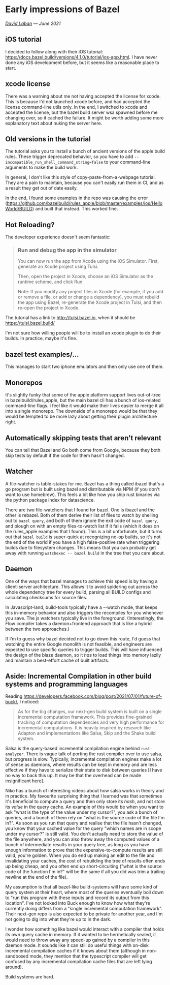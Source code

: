 # Early impressions of Bazel

_[David Laban](../) — June 2021_

## iOS tutorial

I decided to follow along with their iOS tutorial: https://docs.bazel.build/versions/4.1.0/tutorial/ios-app.html. I have never done any iOS development before, but it seems like a reasonable place to start.

## xcode license

There was a warning about me not having accepted the license for xcode. This is because I'd not launched xcode before, and had accepted the license command-line utils only. In the end, I switched to xcode and accepted the license, but the bazel build server wsa spawned before me changing over, so it cached the failure. It might be worth adding some more explanatory text about nuking the server here.

## Old versions in the tutorial

The tutorial asks you to install a bunch of ancient versions of the apple build rules. These trigger deprecated behavior, so you have to add `--incompatible_run_shell_command_string=false` to your command-line arguments to make the build work.

In general, I don't like this style of copy-paste-from-a-webpage tutorial. They are a pain to maintain, because you can't easily run them in CI, and as a result they get out of date easily.

In the end, I found some examples in the repo was causing the error (https://github.com/bazelbuild/rules_apple/blob/master/examples/ios/HelloWorld/BUILD) and built that instead. This worked fine.

## Hot Reloading?

The developer experience doesn't seem fantastic:

> ### Run and debug the app in the simulator
>
> You can now run the app from Xcode using the iOS Simulator. First, generate an Xcode project using Tulsi.
>
> Then, open the project in Xcode, choose an iOS Simulator as the runtime scheme, and click Run.
>
> Note: If you modify any project files in Xcode (for example, if you add or remove a file, or add or change a dependency), you must rebuild the app using Bazel, re-generate the Xcode project in Tulsi, and then re-open the project in Xcode.

The tutorial has a link to http://tulsi.bazel.io, when it should be https://tulsi.bazel.build/

I'm not sure how willing people will be to install an xcode plugin to do their builds. In practice, maybe it's fine.

## bazel test examples/...

This manages to start two iphone emulators and then only use one of them.

## Monorepos

It's slightly funky that some of the apple platform support lives out-of-tree in bazelbuild/rules_apple, but the main bazel cli has a bunch of ios-related command-line flags. I feel like it would make their lives easier to merge it all into a single monorepo. The downside of a monorepo would be that they would be tempted to be more lazy about getting their plugin architecture right.

## Automatically skipping tests that aren't relevant

You can tell that Bazel and Go both come from Google, because they both skip tests by default if the code for them hasn't changed.

## Watcher

A file-watcher is table-stakes for me. Bazel has a thing called ibazel that's a go program but is built using bazel and distributable via NPM (if you don't want to use homebrew). This feels a bit like how you ship rust binaries via the python package index for datascience.

There are two file-watchers that I found for bazel. One is ibazel and the other is rebazel. Both of them derive their list of files to watch by shelling out to `bazel query`, and both of them ignore the exit code of `bazel query`, and plough on with an empty files-to-watch list if it fails (which it does on the rules_apple examples that I found). This is a bit unfortunate, but it turns out that `bazel build` is super-quick at recognizing no-op builds, so it's not the end of the world if you have a high false-positive rate when triggering builds due to filesystem changes. This means that you can probably get away with running `watchexec -- bazel build` in the tree that you care about.

## Daemon

One of the ways that bazel manages to achieve this speed is by having a client-server architecture. This allows it to avoid spidering out across the whole dependency tree for every build, parsing all BUILD configs and calculating checksums for source files.

In Javascript-land, build-tools typically have a --watch mode, that keeps this in-memory behavior and also triggers the recompiles for you whenever you save. The js watchers typically live in the foreground. (Interestingly, the Flow compiler takes a daemon+frontend approach that is like a hybrid between the two approaches.)

If I'm to guess why bazel decided not to go down this route, I'd guess that watching the entire Google monolith is not feasible, and engineers are expected to use specific queries to trigger builds. This will have influenced the design of the blaze daemon, so it _has_ to load things into memory lazily and maintain a best-effort cache of built artifacts.

## Aside: Incremental Compilation in other build systems and programming languages

Reading https://developers.facebook.com/blog/post/2021/07/01/future-of-buck/, I noticed:

> As for the big changes, our next-gen build system is built on a single incremental computation framework. This provides fine-grained tracking of computation dependencies and very high performance for incremental computations. It is heavily inspired by research like Adapton and implementations like Salsa, Skip and the Shake build system.

Salsa is the query-based incremental compilation engine behind `rust-analyzer`. There is vague talk of porting the rust compiler over to use salsa, but progress is slow. Typically, incremental compilation engines make a lot of sense as daemons, where results can be kept in memory and are less effective if they have to serialize their state to disk between queries [I have no way to back this up. It may be that the overhead can be made insignificant here].

Niko has a bunch of interesting videos about how salsa works in theory and in practice. My favourite surprising thing that I learned was that sometimes it's beneficial to compute a query and then only store its _hash_, and not store its _value_ in the query cache. An example of this would be when you want to ask "what is the type of the value under my cursor?", you ask a bunch of queries, and a bunch of them rely on "what is the source code of the file I'm in?". As soon as you run that query and realise that the file hasn't changed, you know that your cached value for the query "which names are in scope under my cursor?" is still valid. You don't actually need to store the value of the file anywhere, and you can also throw away the computed values of a bunch of intermediate results in your query tree, as long as you have enough information to prove that the expensive-to-compute results are still valid, you're golden. When you do end up making an edit to the file and invalidating your caches, the cost of rebuilding the tree of results often ends up being cheap, and you often end up short-circuiting ("what is the source code of the function I'm in?" will be the same if all you did was trim a trailing newline at the end of the file).

My assumption is that all bazel-like build-systems will have some kind of query system at their heart, where most of the queries eventually boil down to "run this program with these inputs and record its output from this location". I've not looked into Buck enough to know how what they're currently doing differs from a "single incremental computation framework". Their next-gen repo is also expected to be private for another year, and I'm not going to dig into what they're up to in the dark.

I wonder how something like bazel would interact with a compiler that holds its own query cache in memory. If it wanted to be hermetically sealed, it would need to throw away any speed-up gained by a compiler in this daemon mode. It sounds like it can still do useful things with on-disk incremental compilation caches if it knows about them (although in non-sandboxed mode, they mention that the typescript compiler will get confused by any incremental compilation cache files that are left lying around).

Build systems are hard.
